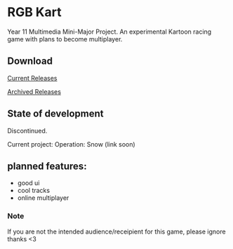# RGB Kart
Year 11 Multimedia Mini-Major Project. 
An experimental Kartoon racing game with plans to become multiplayer.

## Download
[Current Releases](https://github.com/Reflective-Glass-Border/RGBKart/releases/)

[Archived Releases](https://github.com/Reflective-Glass-Border/RGBnext/releases/)

## State of development
Discontinued.

Current project: Operation: Snow (link soon)

## planned features:
* good ui
* cool tracks
* online multiplayer

### Note
If you are not the intended audience/receipient for this game, please ignore thanks <3
